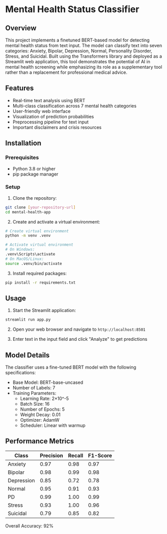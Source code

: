 # Mental Health Status Classifier

## Overview
This project implements a finetuned BERT-based model for detecting mental health status from text input. The model can classify text into seven categories: Anxiety, Bipolar, Depression, Normal, Personality Disorder, Stress, and Suicidal. Built using the Transformers library and deployed as a Streamlit web application, this tool demonstrates the potential of AI in mental health screening while emphasizing its role as a supplementary tool rather than a replacement for professional medical advice.

## Features
- Real-time text analysis using BERT
- Multi-class classification across 7 mental health categories
- User-friendly web interface
- Visualization of prediction probabilities
- Preprocessing pipeline for text input
- Important disclaimers and crisis resources

## Installation

### Prerequisites
- Python 3.8 or higher
- pip package manager

### Setup
1. Clone the repository:
```bash
git clone [your-repository-url]
cd mental-health-app
```

2. Create and activate a virtual environment:
```bash
# Create virtual environment
python -m venv .venv

# Activate virtual environment
# On Windows:
.venv\Scripts\activate
# On MacOS/Linux:
source .venv/bin/activate
```

3. Install required packages:
```bash
pip install -r requirements.txt
```

## Usage

1. Start the Streamlit application:
```bash
streamlit run app.py
```

2. Open your web browser and navigate to `http://localhost:8501`

3. Enter text in the input field and click "Analyze" to get predictions

## Model Details

The classifier uses a fine-tuned BERT model with the following specifications:
- Base Model: BERT-base-uncased
- Number of Labels: 7
- Training Parameters:
  - Learning Rate: 2×10^-5
  - Batch Size: 16
  - Number of Epochs: 5
  - Weight Decay: 0.01
  - Optimizer: AdamW
  - Scheduler: Linear with warmup

## Performance Metrics

| Class             | Precision | Recall | F1-Score |
|-------------------|-----------|---------|-----------|
| Anxiety          | 0.97      | 0.98    | 0.97      |
| Bipolar          | 0.98      | 0.99    | 0.98      |
| Depression       | 0.85      | 0.72    | 0.78      |
| Normal           | 0.95      | 0.91    | 0.93      |
| PD               | 0.99      | 1.00    | 0.99      |
| Stress           | 0.93      | 1.00    | 0.96      |
| Suicidal         | 0.79      | 0.85    | 0.82      |

Overall Accuracy: 92%
